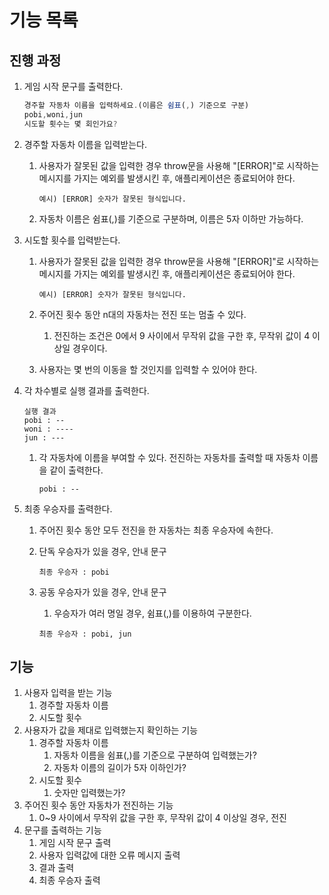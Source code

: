 # 기능 목록

## 진행 과정

1. 게임 시작 문구를 출력한다.

   ```jsx
   경주할 자동차 이름을 입력하세요.(이름은 쉼표(,) 기준으로 구분)
   pobi,woni,jun
   시도할 횟수는 몇 회인가요?
   ```

2. 경주할 자동차 이름을 입력받는다.

   1. 사용자가 잘못된 값을 입력한 경우 throw문을 사용해 "[ERROR]"로 시작하는 메시지를 가지는 예외를 발생시킨 후, 애플리케이션은 종료되어야 한다.

      ```
      예시) [ERROR] 숫자가 잘못된 형식입니다.
      ```

   2. 자동차 이름은 쉼표(,)를 기준으로 구분하며, 이름은 5자 이하만 가능하다.

3. 시도할 횟수를 입력받는다.

   1. 사용자가 잘못된 값을 입력한 경우 throw문을 사용해 "[ERROR]"로 시작하는 메시지를 가지는 예외를 발생시킨 후, 애플리케이션은 종료되어야 한다.

      ```
      예시) [ERROR] 숫자가 잘못된 형식입니다.
      ```

   2. 주어진 횟수 동안 n대의 자동차는 전진 또는 멈출 수 있다.
      1. 전진하는 조건은 0에서 9 사이에서 무작위 값을 구한 후, 무작위 값이 4 이상일 경우이다.
   3. 사용자는 몇 번의 이동을 할 것인지를 입력할 수 있어야 한다.

4. 각 차수별로 실행 결과를 출력한다.

   ```
   실행 결과
   pobi : --
   woni : ----
   jun : ---
   ```

   1. 각 자동차에 이름을 부여할 수 있다. 전진하는 자동차를 출력할 때 자동차 이름을 같이 출력한다.

      ```
      pobi : --
      ```

5. 최종 우승자를 출력한다.

   1. 주어진 횟수 동안 모두 전진을 한 자동차는 최종 우승자에 속한다.
   2. 단독 우승자가 있을 경우, 안내 문구

      ```
      최종 우승자 : pobi
      ```

   3. 공동 우승자가 있을 경우, 안내 문구

      1. 우승자가 여러 명일 경우, 쉼표(,)를 이용하여 구분한다.

      ```
      최종 우승자 : pobi, jun
      ```

## 기능

1. 사용자 입력을 받는 기능
   1. 경주할 자동차 이름
   2. 시도할 횟수
2. 사용자가 값을 제대로 입력했는지 확인하는 기능
   1. 경주할 자동차 이름
      1. 자동차 이름을 쉼표(,)를 기준으로 구분하여 입력했는가?
      2. 자동차 이름의 길이가 5자 이하인가?
   2. 시도할 횟수
      1. 숫자만 입력했는가?
3. 주어진 횟수 동안 자동차가 전진하는 기능
   1. 0~9 사이에서 무작위 값을 구한 후, 무작위 값이 4 이상일 경우, 전진
4. 문구를 출력하는 기능
   1. 게임 시작 문구 출력
   2. 사용자 입력값에 대한 오류 메시지 출력
   3. 결과 출력
   4. 최종 우승자 출력
